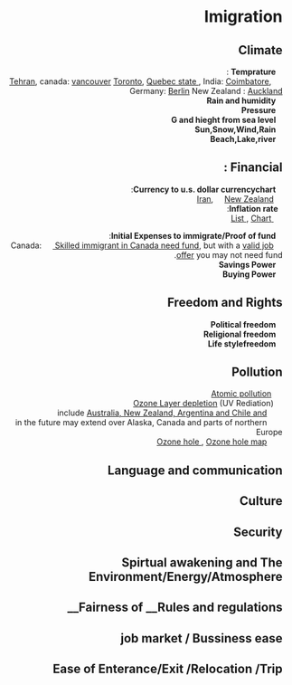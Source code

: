 <html dir="rtl">
<h1>Imigration </h1>
 <h2>	Climate	    </h2>
	
 &nbsp;&nbsp; __Temprature__ :  
	&nbsp;&nbsp;&nbsp;&nbsp;
		<a href="https://www.google.com/search?num=100&ei=xMJiW9OpM4Lt6ASs-o2wAw&q=+temperature+graph+tehran&oq=+temperature+graph+tehran"> Tehran</a>,
		canada: 
		<a href="https://www.holiday-weather.com/vancouver/averages/">vancouver</a>
		<a href="https://www.google.com/search?num=100&ei=fsNiW63pO8rX6ASMzqLYAw&q=temperature+graph+toronto&oq=temperature+graph+toronto">Toronto</a>,
		<a href="https://en.climate-data.org/region/62/#example0"> Quebec state </a>,
		India:
		<a href="https://en.climate-data.org/location/2788/">Coimbatore</a>,
		Germany:
		<a href="https://www.holiday-weather.com/berlin/averages/">Berlin</a>
		New Zealand :
		<a href="https://en.climate-data.org/location/3605/" alt="6-20 C">Auckland</a>
  <br>
 &nbsp;&nbsp; __Rain and humidity__  <br>
 &nbsp;&nbsp; __Pressure__  <br>
 &nbsp;&nbsp; __G and hieght from sea level__ <br>
 &nbsp;&nbsp; __Sun,Snow,Wind,Rain__ <br>
 &nbsp;&nbsp; __Beach,Lake,river__ <br>
 
 <h2>Financial :</h2>
 
 &nbsp;&nbsp; __Currency to u.s. dollar currencychart__:<br>
 &nbsp;&nbsp;&nbsp;&nbsp;<a href='https://www.xe.com/currencycharts/?from=IRR&to=USD&view=10Y'>Iran</a>,
 &nbsp;&nbsp;&nbsp;&nbsp;<a href="https://www.xe.com/currencycharts/?from=NZD&to=USD&view=1D">New Zealand</a>
<br>
&nbsp;&nbsp;__Inflation rate__:<br>
&nbsp;&nbsp;&nbsp;&nbsp;<a href="https://www.google.com/search?q=countries+inflation+rate&ie=utf-8&oe=utf-8&client=firefox-b-ab">
List	</a>   , <a href="https://tradingeconomics.com/country-list/inflation-rate">Chart</a> <br>

&nbsp;&nbsp; __Initial Expenses to immigrate/Proof of fund__:<br>
&nbsp;&nbsp;&nbsp;&nbsp;Canada:
&nbsp;&nbsp;&nbsp;&nbsp;<a href="https://www.canada.ca/en/immigration-refugees-citizenship/services/immigrate-canada/express-entry/documents/proof-funds.html"> Skilled immigrant in Canada need fund</a>, but with a <a href="http://www.cic.gc.ca/english/helpcentre/answer.asp?qnum=695&top=29&_ga=2.119675712.957029425.1533227914-289267728.1533227914"> valid job offer</a>
you may not need fund.
<br> 
&nbsp;&nbsp; __Savings Power__ <br>
&nbsp;&nbsp; __Buying Power__ <br>

	
 <h2>Freedom and Rights</h2>
 
 &nbsp;&nbsp; __Political freedom__
 <br>
 &nbsp;&nbsp; __Religional freedom__
 <br>
&nbsp;&nbsp; __Life stylefreedom__
<br>

<h2> Pollution </h2>

  &nbsp;&nbsp;&nbsp;&nbsp;  <a href="https://www.mpg.de/11583624/original-1508156177.jpg?t=eyJ3aWR0aCI6MTQwMCwib2JqX2lkIjoxMTU4MzYyNH0=--89a145434832f20e7ee237570e87985767547d5d"> Atomic pollution</a>
  <br>
  &nbsp;&nbsp;&nbsp;&nbsp;<a href="https://www.google.com/search?num=100&ei=uz1jW_OnC8iSsAH0ta7AAw&q=ozone+layer+depletion+affected+areas&oq=ozone+layer+depletion+affected+areas">Ozone Layer depletion</a> (UV Rediation) <br>
 &nbsp;&nbsp;&nbsp;&nbsp;&nbsp;&nbsp; include
 <a href="http://www.wmo.int/pages/prog/arep/WMOAntarcticOzoneBulletins2016.html">Australia, New Zealand, Argentina and Chile and </a><br>
 &nbsp;&nbsp;&nbsp;&nbsp;&nbsp;&nbsp; in the future may extend over Alaska, Canada and parts of northern Europe
  <br>
 &nbsp;&nbsp;&nbsp;&nbsp;&nbsp;&nbsp; <a href="http://archive.stats.govt.nz/browse_for_stats/environment/environmental-reporting-series/environmental-indicators/Home/Atmosphere-and-climate/ozone-hole.aspx">Ozone hole </a>,
 <a href="https://www.google.com/search?biw=1366&bih=645&tbs=qdr%3Ay&tbm=isch&sa=1&ei=EUNjW4vxEYWVsAGzuJPoDw&q=Ozone+hole+map+&oq=Ozone+hole+map+">Ozone hole map</a>

<h2> Language and communication </h2>
  <h2> Culture </h2>
  <h2> Security </h2>
  <h2> Spirtual awakening and The Environment/Energy/Atmosphere </h2>
  <h2> Fairness of __Rules and regulations__ </h2>
  <h2> job market / Bussiness ease </h2>
  <h2> Ease of Enterance/Exit /Relocation /Trip </h2>
</html>
